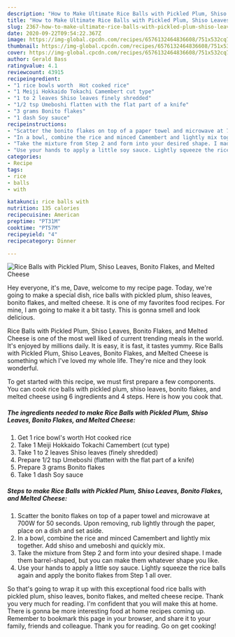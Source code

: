 ```yaml
---
description: "How to Make Ultimate Rice Balls with Pickled Plum, Shiso Leaves, Bonito Flakes, and Melted Cheese"
title: "How to Make Ultimate Rice Balls with Pickled Plum, Shiso Leaves, Bonito Flakes, and Melted Cheese"
slug: 2367-how-to-make-ultimate-rice-balls-with-pickled-plum-shiso-leaves-bonito-flakes-and-melted-cheese
date: 2020-09-22T09:54:22.367Z
image: https://img-global.cpcdn.com/recipes/6576132464836608/751x532cq70/rice-balls-with-pickled-plum-shiso-leaves-bonito-flakes-and-melted-cheese-recipe-main-photo.jpg
thumbnail: https://img-global.cpcdn.com/recipes/6576132464836608/751x532cq70/rice-balls-with-pickled-plum-shiso-leaves-bonito-flakes-and-melted-cheese-recipe-main-photo.jpg
cover: https://img-global.cpcdn.com/recipes/6576132464836608/751x532cq70/rice-balls-with-pickled-plum-shiso-leaves-bonito-flakes-and-melted-cheese-recipe-main-photo.jpg
author: Gerald Bass
ratingvalue: 4.1
reviewcount: 43915
recipeingredient:
- "1 rice bowls worth  Hot cooked rice"
- "1 Meiji Hokkaido Tokachi Camembert cut type"
- "1 to 2 leaves Shiso leaves finely shredded"
- "1/2 tsp Umeboshi flatten with the flat part of a knife"
- "3 grams Bonito flakes"
- "1 dash Soy sauce"
recipeinstructions:
- "Scatter the bonito flakes on top of a paper towel and microwave at 700W for 50 seconds. Upon removing, rub lightly through the paper, place on a dish and set aside."
- "In a bowl, combine the rice and minced Camembert and lightly mix together. Add shiso and umeboshi and quickly mix."
- "Take the mixture from Step 2 and form into your desired shape. I made them barrel-shaped, but you can make them whatever shape you like."
- "Use your hands to apply a little soy sauce. Lightly squeeze the rice balls again and apply the bonito flakes from Step 1 all over."
categories:
- Recipe
tags:
- rice
- balls
- with

katakunci: rice balls with 
nutrition: 135 calories
recipecuisine: American
preptime: "PT31M"
cooktime: "PT57M"
recipeyield: "4"
recipecategory: Dinner

---
```



![Rice Balls with Pickled Plum, Shiso Leaves, Bonito Flakes, and Melted Cheese](https://img-global.cpcdn.com/recipes/6576132464836608/751x532cq70/rice-balls-with-pickled-plum-shiso-leaves-bonito-flakes-and-melted-cheese-recipe-main-photo.jpg)

Hey everyone, it's me, Dave, welcome to my recipe page. Today, we're going to make a special dish, rice balls with pickled plum, shiso leaves, bonito flakes, and melted cheese. It is one of my favorites food recipes. For mine, I am going to make it a bit tasty. This is gonna smell and look delicious.

Rice Balls with Pickled Plum, Shiso Leaves, Bonito Flakes, and Melted Cheese is one of the most well liked of current trending meals in the world. It's enjoyed by millions daily. It is easy, it is fast, it tastes yummy. Rice Balls with Pickled Plum, Shiso Leaves, Bonito Flakes, and Melted Cheese is something which I've loved my whole life. They're nice and they look wonderful.




To get started with this recipe, we must first prepare a few components. You can cook rice balls with pickled plum, shiso leaves, bonito flakes, and melted cheese using 6 ingredients and 4 steps. Here is how you cook that.

<!--inarticleads1-->

##### The ingredients needed to make Rice Balls with Pickled Plum, Shiso Leaves, Bonito Flakes, and Melted Cheese:

1. Get 1 rice bowl&#39;s worth  Hot cooked rice
1. Take 1 Meiji Hokkaido Tokachi Camembert (cut type)
1. Take 1 to 2 leaves Shiso leaves (finely shredded)
1. Prepare 1/2 tsp Umeboshi (flatten with the flat part of a knife)
1. Prepare 3 grams Bonito flakes
1. Take 1 dash Soy sauce




<!--inarticleads2-->

##### Steps to make Rice Balls with Pickled Plum, Shiso Leaves, Bonito Flakes, and Melted Cheese:

1. Scatter the bonito flakes on top of a paper towel and microwave at 700W for 50 seconds. Upon removing, rub lightly through the paper, place on a dish and set aside.
1. In a bowl, combine the rice and minced Camembert and lightly mix together. Add shiso and umeboshi and quickly mix.
1. Take the mixture from Step 2 and form into your desired shape. I made them barrel-shaped, but you can make them whatever shape you like.
1. Use your hands to apply a little soy sauce. Lightly squeeze the rice balls again and apply the bonito flakes from Step 1 all over.




So that's going to wrap it up with this exceptional food rice balls with pickled plum, shiso leaves, bonito flakes, and melted cheese recipe. Thank you very much for reading. I'm confident that you will make this at home. There is gonna be more interesting food at home recipes coming up. Remember to bookmark this page in your browser, and share it to your family, friends and colleague. Thank you for reading. Go on get cooking!
